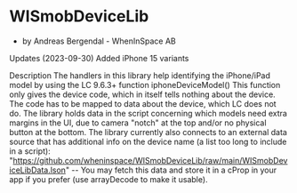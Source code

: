 # WISmobDeviceLib 
- by Andreas Bergendal - WhenInSpace AB

Updates
(2023-09-30) Added iPhone 15 variants

Description
The handlers in this library help identifying the iPhone/iPad model by using the LC 9.6.3+ function iphoneDeviceModel()
This function only gives the device code, which in itself tells nothing about the device. 
The code has to be mapped to data about the device, which LC does not do.
The library holds data in the script concerning which models need extra margins in the UI,
due to camera "notch" at the top and/or no physical button at the bottom.
The library currently also connects to an external data source that has additional info on the device name (a list too long to include in a script):
"https://github.com/wheninspace/WISmobDeviceLib/raw/main/WISmobDeviceLibData.lson" -- You may fetch this data and store it in a cProp in your app if you prefer (use arrayDecode to make it usable).

